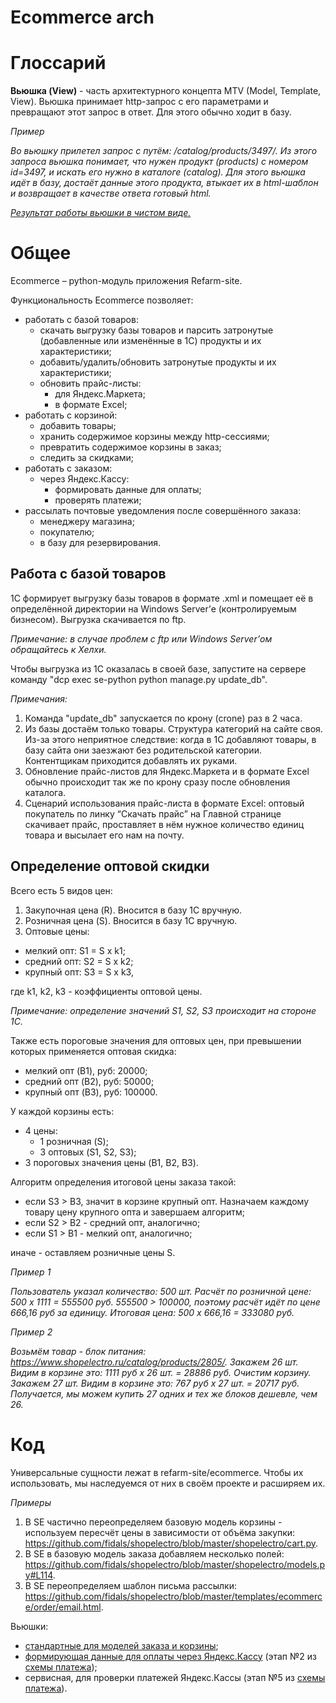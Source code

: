 # Ecommerce arch

# Глоссарий

**Вьюшка (View)** - часть архитектурного концепта MTV (Model, Template, View). Вьюшка принимает http-запрос с его параметрами и превращают этот запрос в ответ. Для этого обычно ходит в базу.

*Пример*

*Во вьюшку прилетел запрос с путём: /catalog/products/3497/. Из этого запроса вьюшка понимает, что нужен продукт (products) с номером id=3497, и искать его нужно в каталоге (catalog). Для этого вьюшка идёт в базу, достаёт данные этого продукта, втыкает их в html-шаблон и возвращает в качестве ответа готовый html.*

*[Результат работы вьюшки в чистом виде.](https://www.shopelectro.ru/catalog/products/3497/.)*

# Общее

Ecommerce – python-модуль приложения Refarm-site.

Функциональность Ecommerce позволяет:
* работать с базой товаров:
  * скачать выгрузку базы товаров и парсить затронутые (добавленные или изменённые в 1С) продукты и их характеристики;
  * добавить/удалить/обновить затронутые продукты и их характеристики;
  * обновить прайс-листы:
    * для Яндекс.Маркета;
    * в формате Excel;
* работать с корзиной:
  * добавить товары;
  * хранить содержимое корзины между http-сессиями;
  * превратить содержимое корзины в заказ;
  * следить за скидками;
* работать с заказом:
  * через Яндекс.Кассу:
    * формировать данные для оплаты;
    * проверять платежи;
* рассылать почтовые уведомления после совершённого заказа:
  * менеджеру магазина;
  * покупателю;
  * в базу для резервирования.
 
## Работа с базой товаров

1C формирует выгрузку базы товаров в формате .xml и помещает её в определённой директории на Windows Server’е (контролируемым бизнесом). Выгрузка скачивается по ftp.

*Примечание: в случае проблем с ftp или Windows Server’ом обращайтесь к Хелхи.*

Чтобы выгрузка из 1С оказалась в своей базе, запустите на сервере команду "dcp exec se-python python manage.py update_db".

*Примечания:*
1. Команда "update_db" запускается по крону (crone) раз в 2 часа.
2. Из базы достаём только товары. Структура категорий на сайте своя. Из-за этого неприятное следствие: когда в 1С добавляют товары, в базу сайта они заезжают без родительской категории. Контентщикам приходится добавлять их руками.
3. Обновление прайс-листов для Яндекс.Маркета и в формате Excel обычно происходит так же по крону сразу после обновления каталога.
4. Сценарий использования прайс-листа в формате Excel: оптовый покупатель по линку “Скачать прайс” на Главной странице скачивает прайс, проставляет в нём нужное количество единиц товара и высылает его нам на почту.

## Определение оптовой скидки

Всего есть 5 видов цен:
1. Закупочная цена (R). Вносится в базу 1С вручную.
2. Розничная цена (S). Вносится в базу 1С вручную.
3. Оптовые цены:
  * мелкий опт: S1 = S х k1;
  * средний опт: S2 = S х k2;
  * крупный опт: S3 = S х k3, 
 
 где k1, k2, k3 - коэффициенты оптовой цены.

*Примечание: определение значений S1, S2, S3 происходит на стороне 1С.*

Также есть пороговые значения для оптовых цен, при превышении которых применяется оптовая скидка:
* мелкий опт (B1), руб: 20000;
* средний опт (B2), руб: 50000;
* крупный опт (B3), руб: 100000.

У каждой корзины есть:
* 4 цены: 
  * 1 розничная (S);
  * 3 оптовых (S1, S2, S3);
* 3 пороговых значения цены (B1, B2, B3).

Алгоритм определения итоговой цены заказа такой:
* если S3 > B3, значит в корзине крупный опт. Назначаем каждому товару цену крупного опта и завершаем алгоритм;
* если S2 > B2 - средний опт, аналогично;
* если S1 > B1 - мелкий опт, аналогично;

иначе - оставляем розничные цены S.


*Пример 1*

*Пользователь указал количество: 500 шт. Расчёт по розничной цене: 500 х 1111 = 555500 руб. 555500 > 100000, поэтому расчёт идёт по цене 666,16 руб за единицу. Итоговая цена: 500 х 666,16 = 333080 руб.*

*Пример 2*

*Возьмём товар - блок питания: https://www.shopelectro.ru/catalog/products/2805/. Закажем 26 шт. Видим в корзине это: 1111 руб х 26 шт. = 28886 руб. Очистим корзину. Закажем 27 шт. Видим в корзине это: 767 руб х 27 шт. = 20717 руб. Получается, мы можем купить 27 одних и тех же блоков дешевле, чем 26.*





# Код

Универсальные сущности лежат в refarm-site/ecommerce. Чтобы их использовать, мы наследуемся от них в своём проекте и расширяем их.

*Примеры*

1. В SE частично переопределяем базовую модель корзины - используем пересчёт цены в зависимости от объёма закупки: https://github.com/fidals/shopelectro/blob/master/shopelectro/cart.py.
2. В SE в базовую модель заказа добавляем несколько полей:
https://github.com/fidals/shopelectro/blob/master/shopelectro/models.py#L114.
3. В SE переопределяем шаблон письма рассылки:
https://github.com/fidals/shopelectro/blob/master/templates/ecommerce/order/email.html.

Вьюшки:
* [стандартные для моделей заказа и корзины](https://github.com/fidals/refarm-site/blob/master/ecommerce/views.py);
* [формирующая данные для оплаты через Яндекс.Кассу](https://github.com/fidals/shopelectro/blob/master/shopelectro/views/ecommerce.py#L93) (этап №2 из [схемы платежа](https://tech.yandex.ru/money/doc/payment-solution/payment-process/payments-receipt-docpage/));
* сервисная, для проверки платежей Яндекс.Кассы (этап №5 из [схемы платежа](https://tech.yandex.ru/money/doc/payment-solution/payment-process/payments-receipt-docpage/)).
